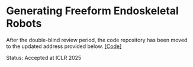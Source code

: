 # Generating Freeform Endoskeletal Robots

After the double-blind review period, the code repository has been moved to the updated address provided below.
[[Code]](https://github.com/iffiX/endoskeletal)

Status: Accepted at ICLR 2025
